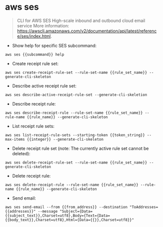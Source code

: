 # aws ses

> CLI for AWS SES
> High-scale inbound and outbound cloud email service
> More information: <https://awscli.amazonaws.com/v2/documentation/api/latest/reference/ses/index.html>.

- Show help for specific SES subcommand:

`aws ses {{subcommand}} help`

- Create receipt rule set:

`aws ses create-receipt-rule-set --rule-set-name {{rule_set_name}} --generate-cli-skeleton`

- Describe active receipt rule set:

`aws ses describe-active-receipt-rule-set --generate-cli-skeletion`

- Describe receipt rule:

`aws ses describe-receipt-rule --rule-set-name {{rule_set_name}} --rule-name {{rule_name}} --generate-cli-skeleton`

- List receipt rule sets:

`aws ses list-receipt-rule-sets --starting-token {{token_string}} --max-items {{integer}} --generate-cli-skeleton`

- Delete receipt rule set (note: The currently active rule set cannot be deleted):

`aws ses delete-receipt-rule-set --rule-set-name {{rule_set_name}} --generate-cli-skeleton`

- Delete receipt rule:

`aws ses delete-receipt-rule --rule-set-name {{rule_set_name}} --rule-name {{rule_name}} --generate-cli-skeleton`

- Send email:

`aws ses send-email --from {{from_address}} --destination "ToAddresses={{addresses}}" --message "Subject={Data={{subject_text}},Charset=utf8},Body={Text={Data={{body_text}},Charset=utf8},Html={Data={{}},Charset=utf8}}"`
